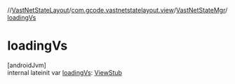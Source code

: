 //[VastNetStateLayout](../../../index.md)/[com.gcode.vastnetstatelayout.view](../index.md)/[VastNetStateMgr](index.md)/[loadingVs](loading-vs.md)

# loadingVs

[androidJvm]\
internal lateinit var [loadingVs](loading-vs.md): [ViewStub](https://developer.android.com/reference/kotlin/android/view/ViewStub.html)
